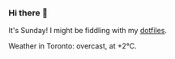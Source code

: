 ### Hi there :wave:

It's Sunday! I might be fiddling with my [dotfiles](https://github.com/bewuethr/dotfiles).

Weather in Toronto: overcast, at +2°C.
